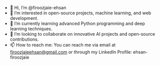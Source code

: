 - 👋 Hi, I’m @firoozjaie-ehsan
- 👀 I’m interested in open-source projects, machine learning, and web development.
- 🌱 I’m currently learning advanced Python programming and deep learning techniques.
- 💞️ I’m looking to collaborate on innovative AI projects and open-source contributions.
- 📫 How to reach me: You can reach me via email at firoozjaieehsan@gmail.com or through my LinkedIn Profile: ehsan-firoozjaie

<!---
firoozjaie-ehsan/firoozjaie-ehsan is a ✨ special ✨ repository because its `README.md` (this file) appears on your GitHub profile.
You can click the Preview link to take a look at your changes.
--->
